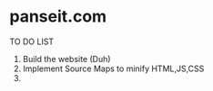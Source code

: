 # panseit.com

TO DO LIST
1. Build the website (Duh)
2. Implement Source Maps to minify HTML,JS,CSS
3. 
